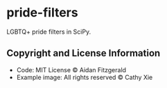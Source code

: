 # pride-filters
LGBTQ+ pride filters in SciPy.

## Copyright and License Information

- Code: MIT License &copy; Aidan Fitzgerald
- Example image: All rights reserved &copy; Cathy Xie
